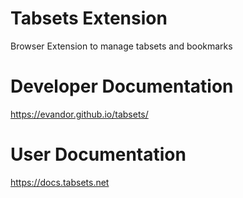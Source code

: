 # Tabsets Extension

Browser Extension to manage tabsets and bookmarks

# Developer Documentation

https://evandor.github.io/tabsets/

# User Documentation

https://docs.tabsets.net

